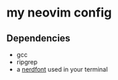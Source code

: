 # my neovim config

## Dependencies
- gcc
- ripgrep
- a [nerdfont](https://www.nerdfonts.com/) used in your terminal
